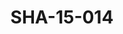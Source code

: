 ---
pid: SHA-15-014
title: SHA-15-014
language: ar
original_label: 
rights: شرحبيل احمد
location_of_original: شرحبيل احمد
photographer_or_studio: 
scanned_from: photograph 12.1 by 16.6
_date: '1962'
location: أثيوبيا، مصوع
description: شرحبيل احمد ومجموعة في المطعم
additional_notes: 
permission_display: 'yes'
on_server: 'no'
on_website: 'no'
permalink: /photopages/ar/SHA-15-014.html
layout: photo-page
---